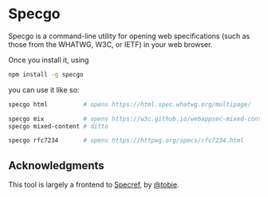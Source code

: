 # Specgo

Specgo is a command-line utility for opening web specifications (such as those from the WHATWG, W3C, or IETF) in your web browser.

Once you install it, using

```bash
npm install -g specgo
```

you can use it like so:

```bash
specgo html          # opens https://html.spec.whatwg.org/multipage/

specgo mix           # opens https://w3c.github.io/webappsec-mixed-content/
specgo mixed-content # ditto

specgo rfc7234       # opens https://httpwg.org/specs/rfc7234.html
```

## Acknowledgments

This tool is largely a frontend to [Specref](https://www.specref.org/), by [@tobie](https://github.com/tobie).

